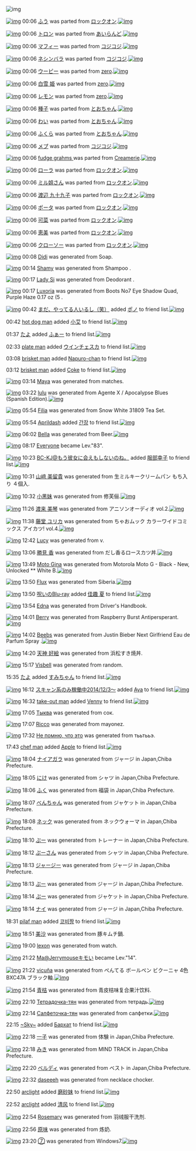![img](http://gdrive-cdn.herokuapp.com/get/0B-nxIpt4DE2TdGhPalFPcFpSY0E/512px-barcode.png)

[![img](http://www.deviantsart.com/3pjv2vo.png)](http://www.barcodekanojo.com/kanojo/3189657/%E3%81%B5%E3%81%86) 00:06 [ふう](http://www.barcodekanojo.com/kanojo/3189657/%E3%81%B5%E3%81%86) was parted from [ロックオン](http://www.barcodekanojo.com/kanojo/3189657/%E3%81%B5%E3%81%86).[![img](http://www.deviantsart.com/2musf1g.jpeg)](http://www.barcodekanojo.com/user/241643/%E3%83%AD%E3%83%83%E3%82%AF%E3%82%AA%E3%83%B3) 

[![img](http://www.deviantsart.com/2kv1kmm.png)](http://www.barcodekanojo.com/kanojo/3172299/%E3%83%88%E3%83%AD%E3%83%B3) 00:06 [トロン](http://www.barcodekanojo.com/kanojo/3172299/%E3%83%88%E3%83%AD%E3%83%B3) was parted from [あいらんど](http://www.barcodekanojo.com/kanojo/3172299/%E3%83%88%E3%83%AD%E3%83%B3).[![img](http://www.deviantsart.com/23q3t7f.png)](http://www.barcodekanojo.com/user/3504/%E3%81%82%E3%81%84%E3%82%89%E3%82%93%E3%81%A9) 

[![img](http://www.deviantsart.com/jic1tn.png)](http://www.barcodekanojo.com/kanojo/2600849/%E3%83%9E%E3%83%95%E3%82%A3%E3%83%BC) 00:06 [マフィー](http://www.barcodekanojo.com/kanojo/2600849/%E3%83%9E%E3%83%95%E3%82%A3%E3%83%BC) was parted from [コジコジ](http://www.barcodekanojo.com/kanojo/2600849/%E3%83%9E%E3%83%95%E3%82%A3%E3%83%BC).[![img](http://www.deviantsart.com/2dkh5sf.jpeg)](http://www.barcodekanojo.com/user/201286/%E3%82%B3%E3%82%B8%E3%82%B3%E3%82%B8) 

[![img](http://www.deviantsart.com/2rortm4.png)](http://www.barcodekanojo.com/kanojo/2580416/%E3%83%8D%E3%82%B7%E3%83%B3%E3%83%90%E3%83%A9) 00:06 [ネシンバラ](http://www.barcodekanojo.com/kanojo/2580416/%E3%83%8D%E3%82%B7%E3%83%B3%E3%83%90%E3%83%A9) was parted from [コジコジ](http://www.barcodekanojo.com/kanojo/2580416/%E3%83%8D%E3%82%B7%E3%83%B3%E3%83%90%E3%83%A9).[![img](http://www.deviantsart.com/2dkh5sf.jpeg)](http://www.barcodekanojo.com/user/201286/%E3%82%B3%E3%82%B8%E3%82%B3%E3%82%B8) 

[![img](http://www.deviantsart.com/u7tr71.png)](http://www.barcodekanojo.com/kanojo/2620918/%E3%82%A6%E3%83%BC%E3%83%94%E3%83%BC) 00:06 [ウーピー](http://www.barcodekanojo.com/kanojo/2620918/%E3%82%A6%E3%83%BC%E3%83%94%E3%83%BC) was parted from [zero](http://www.barcodekanojo.com/kanojo/2620918/%E3%82%A6%E3%83%BC%E3%83%94%E3%83%BC).[![img](http://www.deviantsart.com/2csu0d.jpeg)](http://www.barcodekanojo.com/user/209011/zero) 

[![img](http://www.deviantsart.com/3r2vv5e.png)](http://www.barcodekanojo.com/kanojo/2884558/%E7%99%BD%E9%9B%AA%20%E5%A7%AB) 00:06 [白雪 姫](http://www.barcodekanojo.com/kanojo/2884558/%E7%99%BD%E9%9B%AA%20%E5%A7%AB) was parted from [zero](http://www.barcodekanojo.com/kanojo/2884558/%E7%99%BD%E9%9B%AA%20%E5%A7%AB).[![img](http://www.deviantsart.com/2csu0d.jpeg)](http://www.barcodekanojo.com/user/209011/zero) 

[![img](http://www.deviantsart.com/1h5c99p.png)](http://www.barcodekanojo.com/kanojo/3186851/%E3%83%AC%E3%83%A2%E3%83%B3) 00:06 [レモン](http://www.barcodekanojo.com/kanojo/3186851/%E3%83%AC%E3%83%A2%E3%83%B3) was parted from [zero](http://www.barcodekanojo.com/kanojo/3186851/%E3%83%AC%E3%83%A2%E3%83%B3).[![img](http://www.deviantsart.com/2csu0d.jpeg)](http://www.barcodekanojo.com/user/209011/zero) 

[![img](http://www.deviantsart.com/2v2hp4b.png)](http://www.barcodekanojo.com/kanojo/3165646/%E7%A8%AE%E5%AD%90) 00:06 [種子](http://www.barcodekanojo.com/kanojo/3165646/%E7%A8%AE%E5%AD%90) was parted from [とおちゃん](http://www.barcodekanojo.com/kanojo/3165646/%E7%A8%AE%E5%AD%90).[![img](http://www.deviantsart.com/1rkj0cl.jpeg)](http://www.barcodekanojo.com/user/11892/%E3%81%A8%E3%81%8A%E3%81%A1%E3%82%83%E3%82%93) 

[![img](http://www.deviantsart.com/qbk1ib.png)](http://www.barcodekanojo.com/kanojo/3162769/%E3%82%8F%E3%81%84) 00:06 [わい](http://www.barcodekanojo.com/kanojo/3162769/%E3%82%8F%E3%81%84) was parted from [とおちゃん](http://www.barcodekanojo.com/kanojo/3162769/%E3%82%8F%E3%81%84).[![img](http://www.deviantsart.com/1rkj0cl.jpeg)](http://www.barcodekanojo.com/user/11892/%E3%81%A8%E3%81%8A%E3%81%A1%E3%82%83%E3%82%93) 

[![img](http://www.deviantsart.com/25sr2l9.png)](http://www.barcodekanojo.com/kanojo/3165442/%E3%81%B5%E3%81%8F%E3%82%89) 00:06 [ふくら](http://www.barcodekanojo.com/kanojo/3165442/%E3%81%B5%E3%81%8F%E3%82%89) was parted from [とおちゃん](http://www.barcodekanojo.com/kanojo/3165442/%E3%81%B5%E3%81%8F%E3%82%89).[![img](http://www.deviantsart.com/1rkj0cl.jpeg)](http://www.barcodekanojo.com/user/11892/%E3%81%A8%E3%81%8A%E3%81%A1%E3%82%83%E3%82%93) 

[![img](http://www.deviantsart.com/p9ugse.png)](http://www.barcodekanojo.com/kanojo/2586101/%E3%83%A1%E3%83%97) 00:06 [メプ](http://www.barcodekanojo.com/kanojo/2586101/%E3%83%A1%E3%83%97) was parted from [コジコジ](http://www.barcodekanojo.com/kanojo/2586101/%E3%83%A1%E3%83%97).[![img](http://www.deviantsart.com/2dkh5sf.jpeg)](http://www.barcodekanojo.com/user/201286/%E3%82%B3%E3%82%B8%E3%82%B3%E3%82%B8) 

[![img](http://www.deviantsart.com/3ov7tag.png)](http://www.barcodekanojo.com/kanojo/3189660/fudge%20grahms%20) 00:06 [fudge grahms ](http://www.barcodekanojo.com/kanojo/3189660/fudge%20grahms%20) was parted from [Creamerie](http://www.barcodekanojo.com/kanojo/3189660/fudge%20grahms%20).[![img](http://www.deviantsart.com/14jo6ro.jpeg)](http://www.barcodekanojo.com/user/265612/Creamerie) 

[![img](http://www.deviantsart.com/2mn6mgu.png)](http://www.barcodekanojo.com/kanojo/3189468/%E3%83%AD%E3%83%BC%E3%83%A9) 00:06 [ローラ](http://www.barcodekanojo.com/kanojo/3189468/%E3%83%AD%E3%83%BC%E3%83%A9) was parted from [ロックオン](http://www.barcodekanojo.com/kanojo/3189468/%E3%83%AD%E3%83%BC%E3%83%A9).[![img](http://www.deviantsart.com/2musf1g.jpeg)](http://www.barcodekanojo.com/user/241643/%E3%83%AD%E3%83%83%E3%82%AF%E3%82%AA%E3%83%B3) 

[![img](http://www.deviantsart.com/u6dmhc.png)](http://www.barcodekanojo.com/kanojo/3189647/%E3%83%9F%E3%83%AB%E5%A7%90%E3%81%95%E3%82%93) 00:06 [ミル姐さん](http://www.barcodekanojo.com/kanojo/3189647/%E3%83%9F%E3%83%AB%E5%A7%90%E3%81%95%E3%82%93) was parted from [ロックオン](http://www.barcodekanojo.com/kanojo/3189647/%E3%83%9F%E3%83%AB%E5%A7%90%E3%81%95%E3%82%93).[![img](http://www.deviantsart.com/2musf1g.jpeg)](http://www.barcodekanojo.com/user/241643/%E3%83%AD%E3%83%83%E3%82%AF%E3%82%AA%E3%83%B3) 

[![img](http://www.deviantsart.com/3bgejh4.png)](http://www.barcodekanojo.com/kanojo/1679378/%E6%B8%A1%E8%BE%BA%20%E4%B9%9D%E5%8D%81%E4%B9%9D%E5%AD%90) 00:06 [渡辺 九十九子](http://www.barcodekanojo.com/kanojo/1679378/%E6%B8%A1%E8%BE%BA%20%E4%B9%9D%E5%8D%81%E4%B9%9D%E5%AD%90) was parted from [ロックオン](http://www.barcodekanojo.com/kanojo/1679378/%E6%B8%A1%E8%BE%BA%20%E4%B9%9D%E5%8D%81%E4%B9%9D%E5%AD%90).[![img](http://www.deviantsart.com/2musf1g.jpeg)](http://www.barcodekanojo.com/user/241643/%E3%83%AD%E3%83%83%E3%82%AF%E3%82%AA%E3%83%B3) 

[![img](http://www.deviantsart.com/db2hi5.png)](http://www.barcodekanojo.com/kanojo/1450989/%E3%83%9D%E3%83%BC%E3%82%BF) 00:06 [ポータ](http://www.barcodekanojo.com/kanojo/1450989/%E3%83%9D%E3%83%BC%E3%82%BF) was parted from [ロックオン](http://www.barcodekanojo.com/kanojo/1450989/%E3%83%9D%E3%83%BC%E3%82%BF).[![img](http://www.deviantsart.com/2musf1g.jpeg)](http://www.barcodekanojo.com/user/241643/%E3%83%AD%E3%83%83%E3%82%AF%E3%82%AA%E3%83%B3) 

[![img](http://www.deviantsart.com/17q7ns0.png)](http://www.barcodekanojo.com/kanojo/1573622/%E5%8F%AF%E8%8F%9C) 00:06 [可菜](http://www.barcodekanojo.com/kanojo/1573622/%E5%8F%AF%E8%8F%9C) was parted from [ロックオン](http://www.barcodekanojo.com/kanojo/1573622/%E5%8F%AF%E8%8F%9C).[![img](http://www.deviantsart.com/2musf1g.jpeg)](http://www.barcodekanojo.com/user/241643/%E3%83%AD%E3%83%83%E3%82%AF%E3%82%AA%E3%83%B3) 

[![img](http://www.deviantsart.com/v4bf78.png)](http://www.barcodekanojo.com/kanojo/402344/%E6%81%B5%E7%BE%8E) 00:06 [恵美](http://www.barcodekanojo.com/kanojo/402344/%E6%81%B5%E7%BE%8E) was parted from [ロックオン](http://www.barcodekanojo.com/kanojo/402344/%E6%81%B5%E7%BE%8E).[![img](http://www.deviantsart.com/2musf1g.jpeg)](http://www.barcodekanojo.com/user/241643/%E3%83%AD%E3%83%83%E3%82%AF%E3%82%AA%E3%83%B3) 

[![img](http://www.deviantsart.com/2fkv0ii.png)](http://www.barcodekanojo.com/kanojo/2569577/%E3%82%AF%E3%83%AD%E3%83%BC%E3%82%BD%E3%83%BC) 00:06 [クローソー](http://www.barcodekanojo.com/kanojo/2569577/%E3%82%AF%E3%83%AD%E3%83%BC%E3%82%BD%E3%83%BC) was parted from [ロックオン](http://www.barcodekanojo.com/kanojo/2569577/%E3%82%AF%E3%83%AD%E3%83%BC%E3%82%BD%E3%83%BC).[![img](http://www.deviantsart.com/2musf1g.jpeg)](http://www.barcodekanojo.com/user/241643/%E3%83%AD%E3%83%83%E3%82%AF%E3%82%AA%E3%83%B3) 

[![img](http://www.deviantsart.com/3aa7aa.png)](http://www.barcodekanojo.com/kanojo/3190990/Didi) 00:08 [Didi](http://www.barcodekanojo.com/kanojo/3190990/Didi) was generated from Soap.

[![img](http://www.deviantsart.com/3bce0a4.png)](http://www.barcodekanojo.com/kanojo/3190991/Shamy) 00:14 [Shamy](http://www.barcodekanojo.com/kanojo/3190991/Shamy) was generated from Shampoo .

[![img](http://www.deviantsart.com/1oqiv2b.png)](http://www.barcodekanojo.com/kanojo/3190992/Lady%20Si) 00:17 [Lady Si](http://www.barcodekanojo.com/kanojo/3190992/Lady%20Si) was generated from Deodorant .

[![img](http://www.deviantsart.com/3br9m3n.png)](http://www.barcodekanojo.com/kanojo/3190993/Luxoria) 00:17 [Luxoria](http://www.barcodekanojo.com/kanojo/3190993/Luxoria) was generated from Boots No7 Eye Shadow Quad, Purple Haze 0.17 oz (5 .

[![img](http://www.deviantsart.com/22decim.jpeg)](http://www.barcodekanojo.com/user/309843/%E3%81%BE%E3%81%A0%E3%80%81%E3%82%84%E3%81%A3%E3%81%A6%E3%82%8B%E4%BA%BA%E3%81%84%E3%82%8B%E3%81%97%EF%BC%88%E7%AC%91%EF%BC%89) 00:42 [まだ、やってる人いるし（笑）](http://www.barcodekanojo.com/user/309843/%E3%81%BE%E3%81%A0%E3%80%81%E3%82%84%E3%81%A3%E3%81%A6%E3%82%8B%E4%BA%BA%E3%81%84%E3%82%8B%E3%81%97%EF%BC%88%E7%AC%91%EF%BC%89) added [ポノ](http://www.barcodekanojo.com/kanojo/2738017/%E3%83%9D%E3%83%8E) to friend list.[![img](http://www.deviantsart.com/3anutq7.png)](http://www.barcodekanojo.com/kanojo/2738017/%E3%83%9D%E3%83%8E) 

00:42 [hot dog man](http://www.barcodekanojo.com/user/499371/hot%20dog%20man) added [小艾](http://www.barcodekanojo.com/kanojo/2910347/%E5%B0%8F%E8%89%BE) to friend list.[![img](http://www.deviantsart.com/1r1sfc6.png)](http://www.barcodekanojo.com/kanojo/2910347/%E5%B0%8F%E8%89%BE) 

01:37 [たよ](http://www.barcodekanojo.com/user/499363/%E3%81%9F%E3%82%88) added [ふぁー](http://www.barcodekanojo.com/kanojo/4735/%E3%81%B5%E3%81%81%E3%83%BC) to friend list.[![img](http://www.deviantsart.com/2eoc89i.png)](http://www.barcodekanojo.com/kanojo/4735/%E3%81%B5%E3%81%81%E3%83%BC) 

02:33 [plate man](http://www.barcodekanojo.com/user/499372/plate%20man) added [ウインチェスカ](http://www.barcodekanojo.com/kanojo/2060499/%E3%82%A6%E3%82%A4%E3%83%B3%E3%83%81%E3%82%A7%E3%82%B9%E3%82%AB) to friend list.[![img](http://www.deviantsart.com/1nvlqpv.png)](http://www.barcodekanojo.com/kanojo/2060499/%E3%82%A6%E3%82%A4%E3%83%B3%E3%83%81%E3%82%A7%E3%82%B9%E3%82%AB) 

03:08 [brisket man](http://www.barcodekanojo.com/user/499373/brisket%20man) added [Napuro-chan](http://www.barcodekanojo.com/kanojo/2403651/Napuro-chan) to friend list.[![img](http://www.deviantsart.com/nlv981.png)](http://www.barcodekanojo.com/kanojo/2403651/Napuro-chan) 

03:12 [brisket man](http://www.barcodekanojo.com/user/499373/brisket%20man) added [Coke](http://www.barcodekanojo.com/kanojo/460780/Coke) to friend list.[![img](http://www.deviantsart.com/30k59n7.png)](http://www.barcodekanojo.com/kanojo/460780/Coke) 

[![img](http://www.deviantsart.com/i73t8k.png)](http://www.barcodekanojo.com/kanojo/3190994/Maya) 03:14 [Maya](http://www.barcodekanojo.com/kanojo/3190994/Maya) was generated from matches.

[![img](http://www.deviantsart.com/1qp1tm5.png)](http://www.barcodekanojo.com/kanojo/3190995/lulu) 03:22 [lulu](http://www.barcodekanojo.com/kanojo/3190995/lulu) was generated from Agente X / Apocalypse Blues (Spanish Edition).[![img](http://www.deviantsart.com/35j39kn.jpeg)](http://www.barcodekanojo.com/product_images/barcode/6015207/1419790922/50x50xAgente,P20X,P20,P2F,P20Apocalypse,P20Blues,P20,P28Spanish,P20Edition,P29.jpg,qw=88,ah=88.pagespeed.ic.go0yW-cgvW.jpg) 

[![img](http://www.deviantsart.com/2ubrn3s.png)](http://www.barcodekanojo.com/kanojo/3190996/Filia) 05:54 [Filia](http://www.barcodekanojo.com/kanojo/3190996/Filia) was generated from Snow White 31809 Tea Set.

[![img](http://www.deviantsart.com/3ugrgod.jpeg)](http://www.barcodekanojo.com/user/499374/Aprildash) 05:54 [Aprildash](http://www.barcodekanojo.com/user/499374/Aprildash) added [간장](http://www.barcodekanojo.com/kanojo/2640121/%EA%B0%84%EC%9E%A5) to friend list.[![img](http://www.deviantsart.com/70m166.png)](http://www.barcodekanojo.com/kanojo/2640121/%EA%B0%84%EC%9E%A5) 

[![img](http://www.deviantsart.com/1bhcg7t.png)](http://www.barcodekanojo.com/kanojo/3190997/Bella) 06:02 [Bella](http://www.barcodekanojo.com/kanojo/3190997/Bella) was generated from Beer.[![img](http://www.deviantsart.com/234jrcn.jpeg)](http://www.barcodekanojo.com/product_images/barcode/6015210/1419800541/Beer.jpg) 

[![img](http://www.deviantsart.com/3cp16cr.jpeg)](http://www.barcodekanojo.com/user/229080/Everyone) 08:17 [Everyone](http://www.barcodekanojo.com/user/229080/Everyone) became Lev."83".

[![img](http://www.deviantsart.com/2l905sv.jpeg)](http://www.barcodekanojo.com/user/276669/BC-KJ%40%E3%82%82%E3%81%86%E5%BD%BC%E5%A5%B3%E3%81%AB%E4%BC%9A%E3%81%88%E3%82%82%E3%81%97%E3%81%AA%E3%81%84%E3%81%AE%E3%81%AD%E3%80%82) 10:23 [BC-KJ@もう彼女に会えもしないのね。](http://www.barcodekanojo.com/user/276669/BC-KJ%40%E3%82%82%E3%81%86%E5%BD%BC%E5%A5%B3%E3%81%AB%E4%BC%9A%E3%81%88%E3%82%82%E3%81%97%E3%81%AA%E3%81%84%E3%81%AE%E3%81%AD%E3%80%82) added [服部幸子](http://www.barcodekanojo.com/kanojo/3189628/%E6%9C%8D%E9%83%A8%E5%B9%B8%E5%AD%90) to friend list.[![img](http://www.deviantsart.com/13nhhbb.png)](http://www.barcodekanojo.com/kanojo/3189628/%E6%9C%8D%E9%83%A8%E5%B9%B8%E5%AD%90) 

[![img](http://www.deviantsart.com/1b6hs1v.png)](http://www.barcodekanojo.com/kanojo/3190998/%E5%B1%B1%EF%A8%91%20%E7%BE%8E%E7%95%99%E8%B2%B4) 10:31 [山﨑 美留貴](http://www.barcodekanojo.com/kanojo/3190998/%E5%B1%B1%EF%A8%91%20%E7%BE%8E%E7%95%99%E8%B2%B4) was generated from 生ミルキークリームパン もち入り ４個入.

[![img](http://www.deviantsart.com/246jl76.png)](http://www.barcodekanojo.com/kanojo/3190999/%E5%B0%8F%E9%BB%91%E5%A6%B9) 10:32 [小黑妹](http://www.barcodekanojo.com/kanojo/3190999/%E5%B0%8F%E9%BB%91%E5%A6%B9) was generated from 修芙俪.[![img](http://www.deviantsart.com/1mml5om.jpeg)](http://www.barcodekanojo.com/product_images/barcode/6015213/1419816760/%E4%BF%AE%E8%8A%99%E4%BF%AA.jpg) 

[![img](http://www.deviantsart.com/32plq5v.png)](http://www.barcodekanojo.com/kanojo/3191000/%E6%B8%A1%E6%9D%A5%20%E7%BE%8E%E7%90%B4) 11:26 [渡来 美琴](http://www.barcodekanojo.com/kanojo/3191000/%E6%B8%A1%E6%9D%A5%20%E7%BE%8E%E7%90%B4) was generated from アニソンオーディオ vol.2.[![img](http://www.deviantsart.com/n1brui.jpeg)](http://www.barcodekanojo.com/product_images/barcode/6015214/1419819938/%E3%82%A2%E3%83%8B%E3%82%BD%E3%83%B3%E3%82%AA%E3%83%BC%E3%83%87%E3%82%A3%E3%82%AA%20vol.2.jpg) 

[![img](http://www.deviantsart.com/9c91r3.png)](http://www.barcodekanojo.com/kanojo/3191001/%E8%97%A4%E5%A0%82%20%E3%83%A6%E3%83%AA%E3%82%AB) 11:38 [藤堂 ユリカ](http://www.barcodekanojo.com/kanojo/3191001/%E8%97%A4%E5%A0%82%20%E3%83%A6%E3%83%AA%E3%82%AB) was generated from ちゃおムック カラーワイドコミックス アイカツ! vol.4.[![img](http://www.deviantsart.com/2e0duld.jpeg)](http://www.barcodekanojo.com/product_images/barcode/6015215/1419820704/50x50x,PE3,P81,PA1,PE3,P82,P83,PE3,P81,P8A,PE3,P83,PA0,PE3,P83,P83,PE3,P82,PAF,P20,PE3,P82,PAB,PE3,P83,PA9,PE3,P83,PBC,PE3,P83,PAF,PE3,P82,PA4,PE3,P83,P89,PE3,P82,PB3,PE3,P83,P9F,PE3,P83,P83,PE3,P82,PAF,PE3,P82,PB9,P20,PE3,P82,PA2,PE3,P82,PA4,PE3,P82,PAB,PE3,P83,P84,P21,P20vol.4.jpg,qw=88,ah=88.pagespeed.ic.v_WYYl3maV.jpg) 

[![img](http://www.deviantsart.com/1k6nmh8.png)](http://www.barcodekanojo.com/kanojo/3191002/Lucy) 12:42 [Lucy](http://www.barcodekanojo.com/kanojo/3191002/Lucy) was generated from v.

[![img](http://www.deviantsart.com/1sopprj.png)](http://www.barcodekanojo.com/kanojo/3191003/%E5%8B%9D%E8%A6%8B%20%E9%A6%99) 13:06 [勝見 香](http://www.barcodekanojo.com/kanojo/3191003/%E5%8B%9D%E8%A6%8B%20%E9%A6%99) was generated from だし香るロースカツ丼.[![img](http://www.deviantsart.com/31pi0rc.jpeg)](http://www.barcodekanojo.com/product_images/barcode/6015217/1419825931/%E3%81%A0%E3%81%97%E9%A6%99%E3%82%8B%E3%83%AD%E3%83%BC%E3%82%B9%E3%82%AB%E3%83%84%E4%B8%BC.jpg) 

[![img](http://www.deviantsart.com/1jarjig.png)](http://www.barcodekanojo.com/kanojo/3191004/Moto%20Gina) 13:49 [Moto Gina](http://www.barcodekanojo.com/kanojo/3191004/Moto%20Gina) was generated from Motorola Moto G - Black - New, Unlocked ** White B.[![img](http://www.deviantsart.com/19irupu.jpeg)](http://www.barcodekanojo.com/product_images/barcode/6015218/1419828484/Motorola%20Moto%20G%20-%20Black%20-%20New%2C%20Unlocked%20%2A%2A%20White%20B.jpg) 

[![img](http://www.deviantsart.com/1je5pj0.png)](http://www.barcodekanojo.com/kanojo/3191005/Flux) 13:50 [Flux](http://www.barcodekanojo.com/kanojo/3191005/Flux) was generated from Siberia.[![img](http://www.deviantsart.com/ojg6bv.jpeg)](http://www.barcodekanojo.com/product_images/barcode/6015219/1419828626/Siberia.jpg) 

[![img](http://www.deviantsart.com/p8avmd.jpeg)](http://www.barcodekanojo.com/user/243256/%E5%91%AA%E3%81%84%E3%81%AEBlu-ray) 13:50 [呪いのBlu-ray](http://www.barcodekanojo.com/user/243256/%E5%91%AA%E3%81%84%E3%81%AEBlu-ray) added [佳趣 夏](http://www.barcodekanojo.com/kanojo/2602743/%E4%BD%B3%E8%B6%A3%20%E5%A4%8F) to friend list.[![img](http://www.deviantsart.com/38v8lc8.png)](http://www.barcodekanojo.com/kanojo/2602743/%E4%BD%B3%E8%B6%A3%20%E5%A4%8F) 

[![img](http://www.deviantsart.com/h8d7pk.png)](http://www.barcodekanojo.com/kanojo/3191006/Edna) 13:54 [Edna](http://www.barcodekanojo.com/kanojo/3191006/Edna) was generated from Driver's Handbook.

[![img](http://www.deviantsart.com/92enei.png)](http://www.barcodekanojo.com/kanojo/3191007/Berry) 14:01 [Berry](http://www.barcodekanojo.com/kanojo/3191007/Berry) was generated from Raspberry Burst Antipersperant.[![img](http://www.deviantsart.com/253g7ld.jpeg)](http://www.barcodekanojo.com/product_images/barcode/6015222/1419829239/Raspberry%20Burst%20Antipersperant.jpg) 

[![img](http://www.deviantsart.com/24sua4q.png)](http://www.barcodekanojo.com/kanojo/3191008/Beebs) 14:02 [Beebs](http://www.barcodekanojo.com/kanojo/3191008/Beebs) was generated from Justin Bieber Next Girlfriend Eau de Parfum Spray .[![img](http://www.deviantsart.com/4ejd24.jpeg)](http://www.barcodekanojo.com/product_images/barcode/6015223/1419829329/Justin%20Bieber%20Next%20Girlfriend%20Eau%20de%20Parfum%20Spray%20.jpg) 

[![img](http://www.deviantsart.com/1b92906.png)](http://www.barcodekanojo.com/kanojo/3191009/%E5%A4%A9%E7%A5%9E%20%E5%A5%BD%E7%B5%B5) 14:20 [天神 好絵](http://www.barcodekanojo.com/kanojo/3191009/%E5%A4%A9%E7%A5%9E%20%E5%A5%BD%E7%B5%B5) was generated from 浜松すき焼丼.

[![img](http://www.deviantsart.com/9dudp2.png)](http://www.barcodekanojo.com/kanojo/3191010/Visbell) 15:17 [Visbell](http://www.barcodekanojo.com/kanojo/3191010/Visbell) was generated from random.

15:35 [たよ](http://www.barcodekanojo.com/user/499363/%E3%81%9F%E3%82%88) added [すみちゃん](http://www.barcodekanojo.com/kanojo/4476/%E3%81%99%E3%81%BF%E3%81%A1%E3%82%83%E3%82%93) to friend list.[![img](http://www.deviantsart.com/2a5vq9n.png)](http://www.barcodekanojo.com/kanojo/4476/%E3%81%99%E3%81%BF%E3%81%A1%E3%82%83%E3%82%93) 

[![img](http://www.deviantsart.com/99ugn1.jpeg)](http://www.barcodekanojo.com/user/6029/%E3%82%B9%E3%82%AD%E3%83%A3%E3%83%B3%E7%B3%BB%E3%81%AE%E3%81%BF%E7%A8%BC%E5%83%8D%E4%B8%AD2014%2F12%2F3%EF%BD%9E) 16:12 [スキャン系のみ稼働中2014/12/3～](http://www.barcodekanojo.com/user/6029/%E3%82%B9%E3%82%AD%E3%83%A3%E3%83%B3%E7%B3%BB%E3%81%AE%E3%81%BF%E7%A8%BC%E5%83%8D%E4%B8%AD2014%2F12%2F3%EF%BD%9E) added [Aya](http://www.barcodekanojo.com/kanojo/2804195/Aya) to friend list.[![img](http://www.deviantsart.com/26o3ja6.png)](http://www.barcodekanojo.com/kanojo/2804195/Aya) 

[![img](http://www.deviantsart.com/2bu1fn4.jpeg)](http://www.barcodekanojo.com/user/499383/take-out%20man) 16:32 [take-out man](http://www.barcodekanojo.com/user/499383/take-out%20man) added [Venny](http://www.barcodekanojo.com/kanojo/2711892/Venny) to friend list.[![img](http://www.deviantsart.com/p63dhd.png)](http://www.barcodekanojo.com/kanojo/2711892/Venny) 

[![img](http://www.deviantsart.com/phbjj.png)](http://www.barcodekanojo.com/kanojo/3191011/%D0%A2%D1%8B%D0%BA%D0%B2%D0%B0) 17:05 [Тыква](http://www.barcodekanojo.com/kanojo/3191011/%D0%A2%D1%8B%D0%BA%D0%B2%D0%B0) was generated from сок.

[![img](http://www.deviantsart.com/248i00p.png)](http://www.barcodekanojo.com/kanojo/3191012/Ricco) 17:07 [Ricco](http://www.barcodekanojo.com/kanojo/3191012/Ricco) was generated from mayonez.

[![img](http://www.deviantsart.com/m0ligu.png)](http://www.barcodekanojo.com/kanojo/3191013/%D0%9D%D0%B5%20%D0%BF%D0%BE%D0%BC%D0%BD%D1%8E%2C%20%D1%87%D1%82%D0%BE%20%D1%8D%D1%82%D0%BE) 17:32 [Не помню, что это](http://www.barcodekanojo.com/kanojo/3191013/%D0%9D%D0%B5%20%D0%BF%D0%BE%D0%BC%D0%BD%D1%8E%2C%20%D1%87%D1%82%D0%BE%20%D1%8D%D1%82%D0%BE) was generated from тььтььэ.

17:43 [chef man](http://www.barcodekanojo.com/user/499384/chef%20man) added [Apple](http://www.barcodekanojo.com/kanojo/2193428/Apple) to friend list.[![img](http://www.deviantsart.com/2udte63.png)](http://www.barcodekanojo.com/kanojo/2193428/Apple) 

[![img](http://www.deviantsart.com/3rrt5at.png)](http://www.barcodekanojo.com/kanojo/3191014/%E3%83%8A%E3%82%A4%E3%82%A2%E3%82%AC%E3%83%A9) 18:04 [ナイアガラ](http://www.barcodekanojo.com/kanojo/3191014/%E3%83%8A%E3%82%A4%E3%82%A2%E3%82%AC%E3%83%A9) was generated from ジャージ in Japan,Chiba Prefecture.

[![img](http://www.deviantsart.com/3ba49hc.png)](http://www.barcodekanojo.com/kanojo/3191015/%E3%81%AB%E3%81%91) 18:05 [にけ](http://www.barcodekanojo.com/kanojo/3191015/%E3%81%AB%E3%81%91) was generated from シャツ in Japan,Chiba Prefecture.

[![img](http://www.deviantsart.com/95ikf7.png)](http://www.barcodekanojo.com/kanojo/3191016/%E3%81%B5%E3%81%8F) 18:06 [ふく](http://www.barcodekanojo.com/kanojo/3191016/%E3%81%B5%E3%81%8F) was generated from 福袋 in Japan,Chiba Prefecture.

[![img](http://www.deviantsart.com/3sc0183.png)](http://www.barcodekanojo.com/kanojo/3191017/%E3%81%B9%E3%82%93%E3%81%A1%E3%82%83%E3%82%93) 18:07 [べんちゃん](http://www.barcodekanojo.com/kanojo/3191017/%E3%81%B9%E3%82%93%E3%81%A1%E3%82%83%E3%82%93) was generated from ジャケット in Japan,Chiba Prefecture.

[![img](http://www.deviantsart.com/1pnpr3d.png)](http://www.barcodekanojo.com/kanojo/3191018/%E3%83%8D%E3%83%83%E3%82%AF) 18:08 [ネック](http://www.barcodekanojo.com/kanojo/3191018/%E3%83%8D%E3%83%83%E3%82%AF) was generated from ネックウォーマ in Japan,Chiba Prefecture.

[![img](http://www.deviantsart.com/2lq3tvh.png)](http://www.barcodekanojo.com/kanojo/3191019/%E3%81%B7%E3%83%BC) 18:10 [ぷー](http://www.barcodekanojo.com/kanojo/3191019/%E3%81%B7%E3%83%BC) was generated from トレーナー in Japan,Chiba Prefecture.

[![img](http://www.deviantsart.com/30sutaf.png)](http://www.barcodekanojo.com/kanojo/3191020/%E3%81%B7%E3%83%BC%E3%81%95%E3%82%93) 18:12 [ぷーさん](http://www.barcodekanojo.com/kanojo/3191020/%E3%81%B7%E3%83%BC%E3%81%95%E3%82%93) was generated from シャツ in Japan,Chiba Prefecture.

[![img](http://www.deviantsart.com/s78tsd.png)](http://www.barcodekanojo.com/kanojo/3191021/%E3%82%B8%E3%83%A3%E3%83%BC%E3%82%B8%E3%83%BC) 18:13 [ジャージー](http://www.barcodekanojo.com/kanojo/3191021/%E3%82%B8%E3%83%A3%E3%83%BC%E3%82%B8%E3%83%BC) was generated from ジャージ in Japan,Chiba Prefecture.

[![img](http://www.deviantsart.com/1075sfp.png)](http://www.barcodekanojo.com/kanojo/3191022/%E3%81%B7%E3%83%BC) 18:13 [ぷー](http://www.barcodekanojo.com/kanojo/3191022/%E3%81%B7%E3%83%BC) was generated from ジャージ in Japan,Chiba Prefecture.

[![img](http://www.deviantsart.com/2o0iipv.png)](http://www.barcodekanojo.com/kanojo/3191023/%E3%81%B7%E3%83%BC) 18:14 [ぷー](http://www.barcodekanojo.com/kanojo/3191023/%E3%81%B7%E3%83%BC) was generated from ジャケット in Japan,Chiba Prefecture.

[![img](http://www.deviantsart.com/1c4hgnq.png)](http://www.barcodekanojo.com/kanojo/3191024/%E3%83%8A%E3%82%A4) 18:14 [ナイ](http://www.barcodekanojo.com/kanojo/3191024/%E3%83%8A%E3%82%A4) was generated from ジャージ in Japan,Chiba Prefecture.

18:31 [pilaf man](http://www.barcodekanojo.com/user/499385/pilaf%20man) added [코비짱](http://www.barcodekanojo.com/kanojo/3117756/%EC%BD%94%EB%B9%84%EC%A7%B1) to friend list.[![img](http://www.deviantsart.com/5t311p.png)](http://www.barcodekanojo.com/kanojo/3117756/%EC%BD%94%EB%B9%84%EC%A7%B1) 

[![img](http://www.deviantsart.com/uk3kpt.png)](http://www.barcodekanojo.com/kanojo/3191025/%E7%BE%8E%E6%B2%99) 18:51 [美沙](http://www.barcodekanojo.com/kanojo/3191025/%E7%BE%8E%E6%B2%99) was generated from 豚キムチ鍋.

[![img](http://www.deviantsart.com/192a5uq.png)](http://www.barcodekanojo.com/kanojo/3191026/lexon) 19:00 [lexon](http://www.barcodekanojo.com/kanojo/3191026/lexon) was generated from watch.

[![img](http://www.deviantsart.com/j45jfu.jpeg)](http://www.barcodekanojo.com/user/480892/Ma%40Jerrymouse%E3%82%AD%E3%83%A2%E3%81%84) 21:22 [Ma@Jerrymouseキモい](http://www.barcodekanojo.com/user/480892/Ma%40Jerrymouse%E3%82%AD%E3%83%A2%E3%81%84) became Lev."14".

[![img](http://www.deviantsart.com/53ptnd.png)](http://www.barcodekanojo.com/kanojo/3191027/vicu%C3%B1a) 21:22 [vicuña](http://www.barcodekanojo.com/kanojo/3191027/vicu%C3%B1a) was generated from ぺんてる ボールペン ビクーニャ 4色 BXC47A  ブラック軸.[![img](http://www.deviantsart.com/3u8edhs.jpeg)](http://www.barcodekanojo.com/product_images/barcode/6015247/1419855701/%E3%81%BA%E3%82%93%E3%81%A6%E3%82%8B%20%E3%83%9C%E3%83%BC%E3%83%AB%E3%83%9A%E3%83%B3%20%E3%83%93%E3%82%AF%E3%83%BC%E3%83%8B%E3%83%A3%204%E8%89%B2%20BXC47A%20%20%E3%83%96%E3%83%A9%E3%83%83%E3%82%AF%E8%BB%B8.jpg) 

[![img](http://www.deviantsart.com/3dpl1li.png)](http://www.barcodekanojo.com/kanojo/3191028/%E9%9D%92%E6%A1%94) 21:54 [青桔](http://www.barcodekanojo.com/kanojo/3191028/%E9%9D%92%E6%A1%94) was generated from 青皮桔味复合果汁饮料.

[![img](http://www.deviantsart.com/2muit38.png)](http://www.barcodekanojo.com/kanojo/3191029/%D0%A2%D0%B5%D1%82%D1%80%D0%B0%D0%B4%D0%BE%D1%87%D0%BA%D0%B0-%D1%82%D1%8F%D0%BD) 22:10 [Тетрадочка-тян](http://www.barcodekanojo.com/kanojo/3191029/%D0%A2%D0%B5%D1%82%D1%80%D0%B0%D0%B4%D0%BE%D1%87%D0%BA%D0%B0-%D1%82%D1%8F%D0%BD) was generated from тетрадь.[![img](http://www.deviantsart.com/2jkmnjh.jpeg)](http://www.barcodekanojo.com/product_images/barcode/6015249/1419858588/50x50x,PD1,P82,PD0,PB5,PD1,P82,PD1,P80,PD0,PB0,PD0,PB4,PD1,P8C.jpg,qw=88,ah=88.pagespeed.ic.1d3FaWbzQ2.jpg) 

[![img](http://www.deviantsart.com/1erne9j.png)](http://www.barcodekanojo.com/kanojo/3191030/%D0%A1%D0%B0%D0%BB%D1%84%D0%B5%D1%82%D0%BE%D1%87%D0%BA%D0%B0-%D1%82%D1%8F%D0%BD) 22:14 [Салфеточка-тян](http://www.barcodekanojo.com/kanojo/3191030/%D0%A1%D0%B0%D0%BB%D1%84%D0%B5%D1%82%D0%BE%D1%87%D0%BA%D0%B0-%D1%82%D1%8F%D0%BD) was generated from салфетки.[![img](http://www.deviantsart.com/3pd3tnf.jpeg)](http://www.barcodekanojo.com/product_images/barcode/6015250/1419858826/50x50x,PD1,P81,PD0,PB0,PD0,PBB,PD1,P84,PD0,PB5,PD1,P82,PD0,PBA,PD0,PB8.jpg,qw=88,ah=88.pagespeed.ic.xmZQTnF3uk.jpg) 

22:15 [~Sky~](http://www.barcodekanojo.com/user/495730/%7ESky%7E) added [Бархат](http://www.barcodekanojo.com/kanojo/2397868/%D0%91%D0%B0%D1%80%D1%85%D0%B0%D1%82) to friend list.[![img](http://www.deviantsart.com/1v6f0ac.png)](http://www.barcodekanojo.com/kanojo/2397868/%D0%91%D0%B0%D1%80%D1%85%D0%B0%D1%82) 

[![img](http://www.deviantsart.com/1vbihgb.png)](http://www.barcodekanojo.com/kanojo/3191031/%E4%B8%80%E5%AD%90) 22:18 [一子](http://www.barcodekanojo.com/kanojo/3191031/%E4%B8%80%E5%AD%90) was generated from 体験 in Japan,Chiba Prefecture.

[![img](http://www.deviantsart.com/smr1og.png)](http://www.barcodekanojo.com/kanojo/3191032/%E3%81%BF%E3%81%8D) 22:18 [みき](http://www.barcodekanojo.com/kanojo/3191032/%E3%81%BF%E3%81%8D) was generated from MIND TRACK in Japan,Chiba Prefecture.

[![img](http://www.deviantsart.com/1g9q85o.png)](http://www.barcodekanojo.com/kanojo/3191033/%E3%83%99%E3%83%AB%E3%83%87%E3%82%A3) 22:20 [ベルディ](http://www.barcodekanojo.com/kanojo/3191033/%E3%83%99%E3%83%AB%E3%83%87%E3%82%A3) was generated from ベスト in Japan,Chiba Prefecture.

[![img](http://www.deviantsart.com/10gltng.png)](http://www.barcodekanojo.com/kanojo/3191034/daseeeh) 22:32 [daseeeh](http://www.barcodekanojo.com/kanojo/3191034/daseeeh) was generated from necklace chocker.

22:50 [arclight](http://www.barcodekanojo.com/user/499357/arclight) added [磨砂妹](http://www.barcodekanojo.com/kanojo/744384/%E7%A3%A8%E7%A0%82%E5%A6%B9) to friend list.[![img](http://www.deviantsart.com/34ie72u.png)](http://www.barcodekanojo.com/kanojo/744384/%E7%A3%A8%E7%A0%82%E5%A6%B9) 

22:52 [arclight](http://www.barcodekanojo.com/user/499357/arclight) added [清风](http://www.barcodekanojo.com/kanojo/1952455/%E6%B8%85%E9%A3%8E) to friend list.[![img](http://www.deviantsart.com/2miaju3.png)](http://www.barcodekanojo.com/kanojo/1952455/%E6%B8%85%E9%A3%8E) 

[![img](http://www.deviantsart.com/31ggffp.png)](http://www.barcodekanojo.com/kanojo/3191035/Rosemary) 22:54 [Rosemary](http://www.barcodekanojo.com/kanojo/3191035/Rosemary) was generated from 羽绒服干洗剂.

[![img](http://www.deviantsart.com/dfvjro.png)](http://www.barcodekanojo.com/kanojo/3191036/%E5%8E%9F%E5%91%B3) 22:56 [原味](http://www.barcodekanojo.com/kanojo/3191036/%E5%8E%9F%E5%91%B3) was generated from 炼奶.

[![img](http://www.deviantsart.com/10c2vh9.png)](http://www.barcodekanojo.com/kanojo/3191037/%E2%91%A6) 23:20 [⑦](http://www.barcodekanojo.com/kanojo/3191037/%E2%91%A6) was generated from Windows7.[![img](http://www.deviantsart.com/20fgthn.jpeg)](http://www.barcodekanojo.com/product_images/barcode/6015260/1419862762/Windows7.jpg) 

